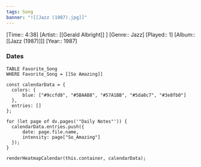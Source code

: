 ```yaml
---
tags: Song  
banner: "![[Jazz (1987).jpg]]"
---
```

[Time:: 4:38]
[Artist:: [[Gerald Albright]] ]
[Genre:: Jazz]
[Played:: 1]
[Album:: [[Jazz (1987)]]]
[Year:: 1987]
### Dates
````dataview
TABLE Favorite_Song
WHERE Favorite_Song = [[So Amazing]]
````
  ```dataviewjs
const calendarData = { 
	colors: { 
		blue: ["#9ccfd8", "#5BAAB8", "#57A1BB", "#5da8c7", "#3e8fb0"] 
	}, 
	entries: [] 
}; 

for (let page of dv.pages('"Daily Notes"')) { 
	calendarData.entries.push({ 
		date: page.file.name, 
		intensity: page["So_Amazing"]
	}); 
} 

renderHeatmapCalendar(this.container, calendarData);
```
